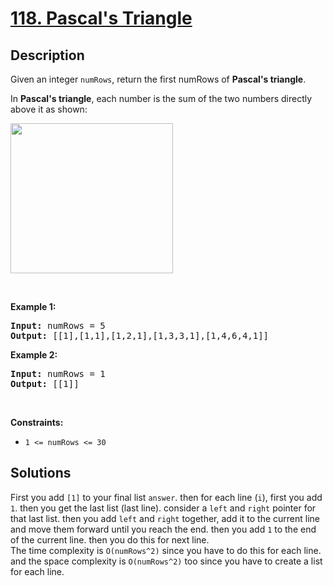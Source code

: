 # [118. Pascal's Triangle](https://leetcode.com/problems/pascals-triangle)

## Description

<p>Given an integer <code>numRows</code>, return the first numRows of <strong>Pascal&#39;s triangle</strong>.</p>

<p>In <strong>Pascal&#39;s triangle</strong>, each number is the sum of the two numbers directly above it as shown:</p>
<img alt="" src="https://fastly.jsdelivr.net/gh/doocs/leetcode@main/solution/0100-0199/0118.Pascal%27s%20Triangle/images/PascalTriangleAnimated2.gif" style="height:240px; width:260px" />
<p>&nbsp;</p>
<p><strong class="example">Example 1:</strong></p>
<pre><strong>Input:</strong> numRows = 5
<strong>Output:</strong> [[1],[1,1],[1,2,1],[1,3,3,1],[1,4,6,4,1]]
</pre><p><strong class="example">Example 2:</strong></p>
<pre><strong>Input:</strong> numRows = 1
<strong>Output:</strong> [[1]]
</pre>
<p>&nbsp;</p>
<p><strong>Constraints:</strong></p>

<ul>
	<li><code>1 &lt;= numRows &lt;= 30</code></li>
</ul>

## Solutions
First you add `[1]` to your final list `answer`. then for each line (`i`), first you add `1`. then you get the last list (last line). consider a `left` and `right` pointer for that last list. then you add `left` and `right` together, add it to the current line and move them forward until you reach the end. then you add `1` to the end of the current line. then you do this for next line.     
The time complexity is `O(numRows^2)` since you have to do this for each line. and the space complexity is `O(numRows^2)` too since you have to create a list for each line.